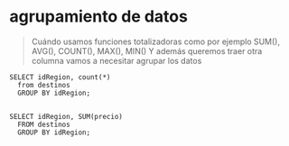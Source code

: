 # agrupamiento de datos

> Cuándo usamos funciones totalizadoras como por ejemplo
> SUM(), AVG(), COUNT(), MAX(), MIN()
> Y además queremos traer otra columna vamos a necesitar agrupar los datos

    SELECT idRegion, count(*)   
      from destinos  
      GROUP BY idRegion;


    SELECT idRegion, SUM(precio)   
      FROM destinos  
      GROUP BY idRegion;

